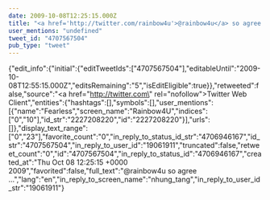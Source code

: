 ```yaml
---
date: 2009-10-08T12:25:15.000Z
title: "<a href='http://twitter.com/rainbow4u'>@rainbow4u</a> so agree ...″"
user_mentions: "undefined"
tweet_id: "4707567504"
pub_type: "tweet"
---
```

{"edit_info":{"initial":{"editTweetIds":["4707567504"],"editableUntil":"2009-10-08T12:55:15.000Z","editsRemaining":"5","isEditEligible":true}},"retweeted":false,"source":"<a href=\"http://twitter.com\" rel=\"nofollow\">Twitter Web Client</a>","entities":{"hashtags":[],"symbols":[],"user_mentions":[{"name":"Fearless","screen_name":"Rainbow4U","indices":["0","10"],"id_str":"2227208220","id":"2227208220"}],"urls":[]},"display_text_range":["0","23"],"favorite_count":"0","in_reply_to_status_id_str":"4706946167","id_str":"4707567504","in_reply_to_user_id":"19061911","truncated":false,"retweet_count":"0","id":"4707567504","in_reply_to_status_id":"4706946167","created_at":"Thu Oct 08 12:25:15 +0000 2009","favorited":false,"full_text":"@rainbow4u so agree ...","lang":"en","in_reply_to_screen_name":"nhung_tang","in_reply_to_user_id_str":"19061911"}
